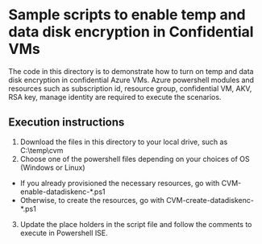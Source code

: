 # Sample scripts to enable temp and data disk encryption in Confidential VMs

The code in this directory is to demonstrate how to turn on temp and data disk encryption in confidential Azure VMs. Azure powershell modules and resources such as subscription id, resource group, confidential VM, AKV, RSA key, manage identity are required to execute the scenarios.

## Execution instructions

1. Download the files in this directory to your local drive, such as C:\temp\cvm
2. Choose one of the powershell files depending on your choices of OS (Windows or Linux)

- If you already provisioned the necessary resources, go with CVM-enable-datadiskenc-*.ps1
- Otherwise, to create the resources, go with CVM-create-datadiskenc-*.ps1

3. Update the place holders in the script file and follow the comments to execute in Powershell ISE.
